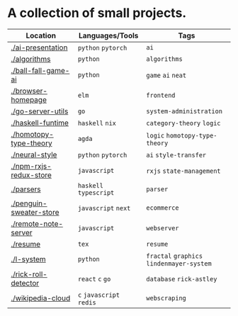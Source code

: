 # A collection of small projects.

| Location | Languages/Tools | Tags |
| --- | --- | --- |
| [./ai-presentation](ai-presentation) | `python` `pytorch` | `ai` |
| [./algorithms](algorithms) | `python` | `algorithms` |
| [./ball-fall-game-ai](ball-fall-game-ai) | `python` | `game` `ai` `neat` |
| [./browser-homepage](browser-homepage) | `elm` | `frontend` |
| [./go-server-utils](go-server-utils) | `go` | `system-administration` |
| [./haskell-funtime](haskell-funtime) | `haskell` `nix` | `category-theory` `logic` |
| [./homotopy-type-theory](homotopy-type-theory) | `agda` | `logic` `homotopy-type-theory` |
| [./neural-style](neural-style) | `python` `pytorch` | `ai` `style-transfer` |
| [./npm-rxjs-redux-store](npm-rxjs-redux-store) | `javascript` | `rxjs` `state-management` |
| [./parsers](parsers) | `haskell` `typescript` | `parser` |
| [./penguin-sweater-store](penguin-sweater-store) | `javascript` `next` | `ecommerce` |
| [./remote-note-server](remote-note-server) | `javascript` | `webserver` |
| [./resume](resume) | `tex` | `resume` |
| [./l-system](l-system) | `python` | `fractal` `graphics` `lindenmayer-system` |
| [./rick-roll-detector](https://www.youtube.com/watch?v=dQw4w9WgXcQ&ab_channel=RickAstley) | `react` `c` `go` | `database` `rick-astley` |
| [./wikipedia-cloud](wikipedia-cloud) | `c` `javascript` `redis` | `webscraping` |

